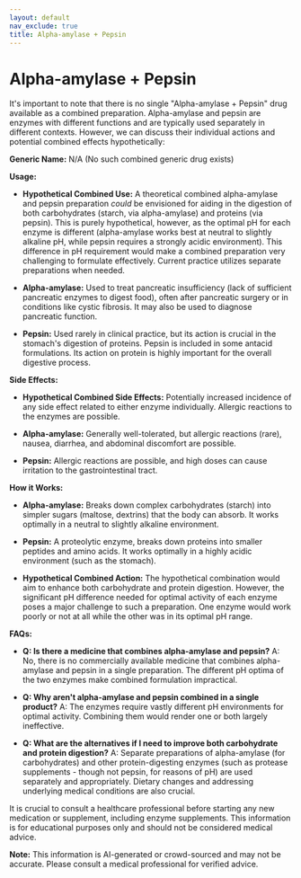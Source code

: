 ```yaml
---
layout: default
nav_exclude: true
title: Alpha-amylase + Pepsin
---
```


# Alpha-amylase + Pepsin

It's important to note that there is no single "Alpha-amylase + Pepsin" drug available as a combined preparation.  Alpha-amylase and pepsin are enzymes with different functions and are typically used separately in different contexts.  However, we can discuss their individual actions and potential combined effects hypothetically:

**Generic Name:**  N/A (No such combined generic drug exists)

**Usage:**

* **Hypothetical Combined Use:** A theoretical combined alpha-amylase and pepsin preparation *could* be envisioned for aiding in the digestion of both carbohydrates (starch, via alpha-amylase) and proteins (via pepsin).  This is purely hypothetical, however, as the optimal pH for each enzyme is different (alpha-amylase works best at neutral to slightly alkaline pH, while pepsin requires a strongly acidic environment).  This difference in pH requirement would make a combined preparation very challenging to formulate effectively.  Current practice utilizes separate preparations when needed.

* **Alpha-amylase:** Used to treat pancreatic insufficiency (lack of sufficient pancreatic enzymes to digest food), often after pancreatic surgery or in conditions like cystic fibrosis.  It may also be used to diagnose pancreatic function.

* **Pepsin:** Used rarely in clinical practice, but its action is crucial in the stomach's digestion of proteins. Pepsin is included in some antacid formulations.  Its action on protein is highly important for the overall digestive process.

**Side Effects:**

* **Hypothetical Combined Side Effects:**  Potentially increased incidence of any side effect related to either enzyme individually.  Allergic reactions to the enzymes are possible.

* **Alpha-amylase:**  Generally well-tolerated, but allergic reactions (rare), nausea, diarrhea, and abdominal discomfort are possible.

* **Pepsin:** Allergic reactions are possible, and high doses can cause irritation to the gastrointestinal tract.

**How it Works:**

* **Alpha-amylase:** Breaks down complex carbohydrates (starch) into simpler sugars (maltose, dextrins) that the body can absorb.  It works optimally in a neutral to slightly alkaline environment.

* **Pepsin:** A proteolytic enzyme, breaks down proteins into smaller peptides and amino acids. It works optimally in a highly acidic environment (such as the stomach).

* **Hypothetical Combined Action:** The hypothetical combination would aim to enhance both carbohydrate and protein digestion. However, the significant pH difference needed for optimal activity of each enzyme poses a major challenge to such a preparation.  One enzyme would work poorly or not at all while the other was in its optimal pH range.

**FAQs:**

* **Q: Is there a medicine that combines alpha-amylase and pepsin?** A: No, there is no commercially available medicine that combines alpha-amylase and pepsin in a single preparation. The different pH optima of the two enzymes make combined formulation impractical.

* **Q: Why aren't alpha-amylase and pepsin combined in a single product?** A:  The enzymes require vastly different pH environments for optimal activity.  Combining them would render one or both largely ineffective.

* **Q: What are the alternatives if I need to improve both carbohydrate and protein digestion?** A:  Separate preparations of alpha-amylase (for carbohydrates) and other protein-digesting enzymes (such as protease supplements - though not pepsin, for reasons of pH) are used separately and appropriately.  Dietary changes and addressing underlying medical conditions are also crucial.


It is crucial to consult a healthcare professional before starting any new medication or supplement, including enzyme supplements. This information is for educational purposes only and should not be considered medical advice.


**Note:** This information is AI-generated or crowd-sourced and may not be accurate. Please consult a medical professional for verified advice.